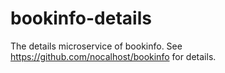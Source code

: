 # bookinfo-details

The details microservice of bookinfo. See https://github.com/nocalhost/bookinfo for details.
